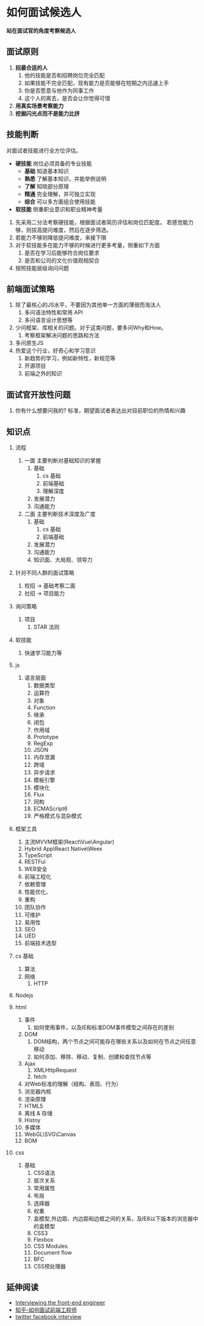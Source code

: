 # 如何面试候选人

**站在面试官的角度考察候选人**

## 面试原则
1. **招最合适的人** 
   1. 他的技能是否和招聘岗位完全匹配
   2. 如果技能不完全匹配，现有能力是否能够在短期之内迅速上手
   3. 你是否愿意与他作为同事工作
   4. 这个人的离去，是否会让你觉得可惜
2. **用真实场景考察能力**
3. **挖掘闪光点而不是能力比拼**

## 技能判断
对面试者技能进行全方位评估。

* **硬技能** 岗位必须具备的专业技能
  * **基础** 知道基本知识
  * **熟悉** 了解基本知识，并能举例说明
  * **了解** 知晓部分原理
  * **精通** 完全理解，并可独立实现
  * **综合** 可以多方面组合使用技能
* **软技能** 侧重职业意识和职业精神考量

1. 先采用二分法考察硬技能，根据面试者简历评估和岗位匹配度。
若感觉能力够，则拔高提问难度，然后在逐步筛选。
2. 若能力不够则降低提问难度，来接下限
3. 对于软技能多在能力不够的时候进行更多考量，侧重如下方面
   1. 是否在学习后能够符合岗位要求
   2. 是否和公司的文化价值观相契合
4. 按照技能层级询问问题

## 前端面试策略
1. 除了最核心的JS水平，不要因为其他单一方面的薄弱而淘汰人
   1. 多问语法特性和常用 API
   2. 多问语言设计思想等
2. 少问框架、库相关的问题。对于这类问题，要多问Why和How。
   1. 考察框架解决问题的思路和方法
3. 多问原生JS
4. 热爱这个行业，好奇心和学习意识
   1. 新趋势的学习，例如新特性，新规范等
   2. 开源项目
   3. 前端之外的知识



## 面试官开放性问题
1. 你有什么想要问我的?
标准，期望面试者表达出对目前职位的热情和兴趣


## 知识点
1. 流程
   1. 一面 主要判断对基础知识的掌握
      1. 基础
         1. cs 基础
         2. 前端基础
         3. 理解深度
      2. 发展潜力
      3. 沟通能力
   2. 二面 主要判断技术深度及广度
      1. 基础
         1. cs 基础
         2. 前端基础
      2. 发展潜力
      3. 沟通能力
      4. 知识面、大局观、领导力
2. 针对不同人群的面试策略
   1. 校招 -> 基础考察二面
   2. 社招 -> 项目能力
3. 询问策略
   1. 项目
      1. STAR 法则

4. 软技能
   1. 快速学习能力等
5. js
   1. 语言层面
      1. 数据类型
      2. 运算符
      3. 对象
      4. Function
      5. 继承
      6. 闭包
      7. 作用域
      8. Prototype
      9.  RegExp
      10. JSON
      11. 内存泄漏
      12. 跨域
      13. 异步请求
      14. 模板引擎
      15. 模块化
      16. Flux
      17. 同构
      18. ECMAScript6
      19. 严格模式与混杂模式 
  1. 框架工具
      1. 主流MVVM框架(React\Vue\Angular)
      2. Hybrid App\React Native\Weex
      3. TypeScript
      4. RESTFul
      5. WEB安全
      6. 前端工程化
      7. 依赖管理
      8. 性能优化、
      9. 重构
      10. 团队协作
      11. 可维护
      12. 易用性
      13. SEO
      14. UED
      15. 前端技术选型
6. cs 基础
   1. 算法
   2. 网络
      1. HTTP
7. Nodejs
8. html
   1. 事件
      1. 如何使用事件，以及IE和标准DOM事件模型之间存在的差别
   2. DOM
       1. DOM结构，两个节点之间可能存在哪些关系以及如何在节点之间任意移动
       2. 如何添加、移除、移动、复制、创建和查找节点等
   3.  Ajax
       1. XMLHttpRequest
       2. fetch
   4. 对Web标准的理解（结构、表现、行为）
   5. 浏览器内核
   6. 渲染原理
   7. HTML5
   8. 离线 & 存储
   9.  Histoy
   10. 多媒体
   11. WebGL\SVG\Canvas
   12. BOM
9. css
   1. 基础
      1. CSS语法
      2. 层次关系
      3. 常用属性
      4. 布局
      5. 选择器
      6. 权重
      7. 盒模型,外边距、内边距和边框之间的关系，及IE8以下版本的浏览器中的盒模型
      8. CSS3
      9. Flexbox
      10. CSS Modules
      11. Document flow
      12. BFC
      13. CSS预处理器
## 延伸阅读
* [Interviewing the front-end engineer](https://humanwhocodes.com/blog/2010/01/05/interviewing-the-front-end-engineer/) 
* [知乎-如何面试前端工程师](https://www.zhihu.com/question/19568008)
* [twitter facebook interview](https://twitter.com/dan_abramov/status/1095133998584602626)
